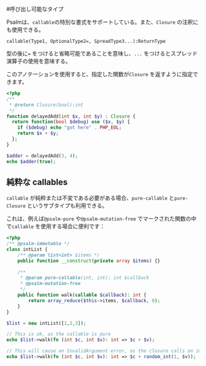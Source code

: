#呼び出し可能なタイプ

Psalmは、`callable`の特別な書式をサポートしている。また、`Closure` の注釈にも使用できる。

```
callable(Type1, OptionalType2=, SpreadType3...):ReturnType
```

型の後に`=` をつけると省略可能であることを意味し、`...` をつけるとスプレッド演算子の使用を意味する。

このアノテーションを使用すると、指定した関数が`Closure` を返すように指定できます。

```php
<?php
/**
 * @return Closure(bool):int
 */
function delayedAdd(int $x, int $y) : Closure {
  return function(bool $debug) use ($x, $y) {
    if ($debug) echo "got here" . PHP_EOL;
    return $x + $y;
  };
}

$adder = delayedAdd(3, 4);
echo $adder(true);
```

## 純粋な callables

`callable` が純粋または不変である必要がある場合、`pure-callable` と`pure-Closure` というサブタイプも利用できる。

これは、例えば`@psalm-pure` や`@psalm-mutation-free` でマークされた関数の中で`callable` を使用する場合に便利です：

```php
<?php
/** @psalm-immutable */
class intList {
    /** @param list<int> $items */
    public function __construct(private array $items) {}
    
    /**
     * @param pure-callable(int, int): int $callback
     * @psalm-mutation-free
     */
    public function walk(callable $callback): int {
        return array_reduce($this->items, $callback, 0);
    }
}

$list = new intList([1,2,3]);

// This is ok, as the callable is pure
echo $list->walk(fn (int $c, int $v): int => $c + $v);

// This will cause an InvalidArgument error, as the closure calls an impure function
echo $list->walk(fn (int $c, int $v): int => $c + random_int(1, $v));
```
